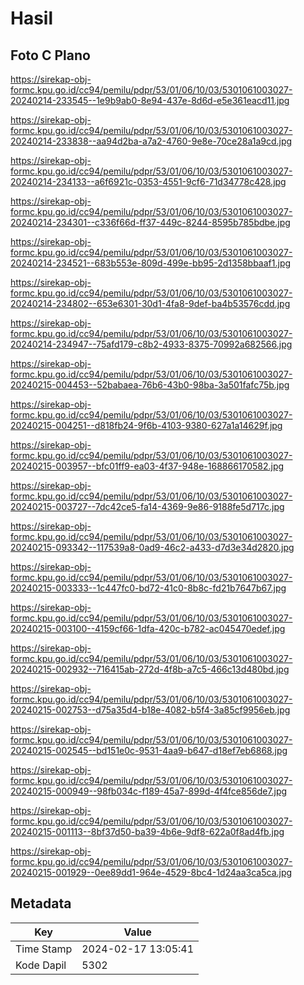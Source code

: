 # Hasil

## Foto C Plano

https://sirekap-obj-formc.kpu.go.id/cc94/pemilu/pdpr/53/01/06/10/03/5301061003027-20240214-233545--1e9b9ab0-8e94-437e-8d6d-e5e361eacd11.jpg

https://sirekap-obj-formc.kpu.go.id/cc94/pemilu/pdpr/53/01/06/10/03/5301061003027-20240214-233838--aa94d2ba-a7a2-4760-9e8e-70ce28a1a9cd.jpg

https://sirekap-obj-formc.kpu.go.id/cc94/pemilu/pdpr/53/01/06/10/03/5301061003027-20240214-234133--a6f6921c-0353-4551-9cf6-71d34778c428.jpg

https://sirekap-obj-formc.kpu.go.id/cc94/pemilu/pdpr/53/01/06/10/03/5301061003027-20240214-234301--c336f66d-ff37-449c-8244-8595b785bdbe.jpg

https://sirekap-obj-formc.kpu.go.id/cc94/pemilu/pdpr/53/01/06/10/03/5301061003027-20240214-234521--683b553e-809d-499e-bb95-2d1358bbaaf1.jpg

https://sirekap-obj-formc.kpu.go.id/cc94/pemilu/pdpr/53/01/06/10/03/5301061003027-20240214-234802--653e6301-30d1-4fa8-9def-ba4b53576cdd.jpg

https://sirekap-obj-formc.kpu.go.id/cc94/pemilu/pdpr/53/01/06/10/03/5301061003027-20240214-234947--75afd179-c8b2-4933-8375-70992a682566.jpg

https://sirekap-obj-formc.kpu.go.id/cc94/pemilu/pdpr/53/01/06/10/03/5301061003027-20240215-004453--52babaea-76b6-43b0-98ba-3a501fafc75b.jpg

https://sirekap-obj-formc.kpu.go.id/cc94/pemilu/pdpr/53/01/06/10/03/5301061003027-20240215-004251--d818fb24-9f6b-4103-9380-627a1a14629f.jpg

https://sirekap-obj-formc.kpu.go.id/cc94/pemilu/pdpr/53/01/06/10/03/5301061003027-20240215-003957--bfc01ff9-ea03-4f37-948e-168866170582.jpg

https://sirekap-obj-formc.kpu.go.id/cc94/pemilu/pdpr/53/01/06/10/03/5301061003027-20240215-003727--7dc42ce5-fa14-4369-9e86-9188fe5d717c.jpg

https://sirekap-obj-formc.kpu.go.id/cc94/pemilu/pdpr/53/01/06/10/03/5301061003027-20240215-093342--117539a8-0ad9-46c2-a433-d7d3e34d2820.jpg

https://sirekap-obj-formc.kpu.go.id/cc94/pemilu/pdpr/53/01/06/10/03/5301061003027-20240215-003333--1c447fc0-bd72-41c0-8b8c-fd21b7647b67.jpg

https://sirekap-obj-formc.kpu.go.id/cc94/pemilu/pdpr/53/01/06/10/03/5301061003027-20240215-003100--4159cf66-1dfa-420c-b782-ac045470edef.jpg

https://sirekap-obj-formc.kpu.go.id/cc94/pemilu/pdpr/53/01/06/10/03/5301061003027-20240215-002932--716415ab-272d-4f8b-a7c5-466c13d480bd.jpg

https://sirekap-obj-formc.kpu.go.id/cc94/pemilu/pdpr/53/01/06/10/03/5301061003027-20240215-002753--d75a35d4-b18e-4082-b5f4-3a85cf9956eb.jpg

https://sirekap-obj-formc.kpu.go.id/cc94/pemilu/pdpr/53/01/06/10/03/5301061003027-20240215-002545--bd151e0c-9531-4aa9-b647-d18ef7eb6868.jpg

https://sirekap-obj-formc.kpu.go.id/cc94/pemilu/pdpr/53/01/06/10/03/5301061003027-20240215-000949--98fb034c-f189-45a7-899d-4f4fce856de7.jpg

https://sirekap-obj-formc.kpu.go.id/cc94/pemilu/pdpr/53/01/06/10/03/5301061003027-20240215-001113--8bf37d50-ba39-4b6e-9df8-622a0f8ad4fb.jpg

https://sirekap-obj-formc.kpu.go.id/cc94/pemilu/pdpr/53/01/06/10/03/5301061003027-20240215-001929--0ee89dd1-964e-4529-8bc4-1d24aa3ca5ca.jpg


## Metadata

| Key        | Value               |
| ---------- | ------------------- |
| Time Stamp | 2024-02-17 13:05:41 |
| Kode Dapil | 5302                |



